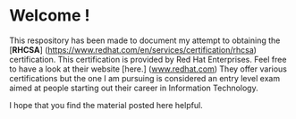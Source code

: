 # Welcome ! 

This respository has been made to document my attempt to obtaining the [__RHCSA__] (https://www.redhat.com/en/services/certification/rhcsa) certification. This certification is provided by Red Hat Enterprises.
Feel free to have a look at their website [here.] (www.redhat.com) They offer various certifications but the one I am pursuing is considered an entry level exam aimed at people starting out their career in Information Technology.

I hope that you find the material posted here helpful.
